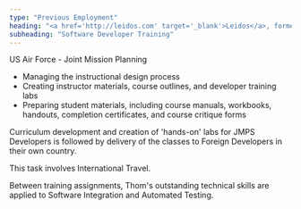 ```yaml
---
type: "Previous Employment"
heading: "<a href='http://leidos.com' target='_blank'>Leidos</a>, formerly SAIC"
subheading: "Software Developer Training"
---
```


US Air Force - Joint Mission Planning

 - Managing the instructional design process
 - Creating instructor materials, course outlines, and developer training labs
 - Preparing student materials, including course manuals, workbooks, handouts, completion certificates, and course critique forms

Curriculum development and creation of 'hands-on' labs for JMPS Developers is followed by delivery of the classes to Foreign Developers in their own country.

This task involves International Travel.

Between training assignments, Thom's outstanding technical skills are applied to Software Integration and Automated Testing.
